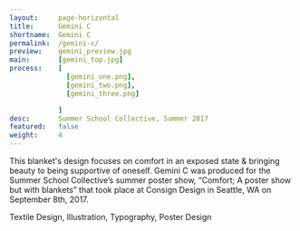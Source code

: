```yaml
---
layout:     page-horizontal
title:      Gemini C
shortname:  Gemini C
permalink:  /gemini-c/
preview:    gemini_preview.jpg
main:       [gemini_top.jpg]
process:    [
              [gemini_one.png],
              [gemini_two.png],
              [gemini_three.png]

            ]
desc:       Summer School Collective, Summer 2017
featured:   false
weight:     4
---
```


This blanket's design focuses on comfort in an exposed state & bringing beauty to being supportive of oneself. Gemini C was produced for the Summer School Collective’s summer poster show, “Comfort; A poster show but with blankets” that took place at Consign Design in Seattle, WA on September 8th, 2017.

Textile Design, Illustration, Typography, Poster Design
